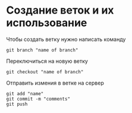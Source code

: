 # Создание веток и их использование
Чтобы создать ветку нужно написать команду
```
git branch "name of branch"
```
Переключиться на новую ветку
```
git checkout "name of branch"
```
Отправить измения в ветке на сервер
```
git add "name"
git commit -m "comments"
git push
```